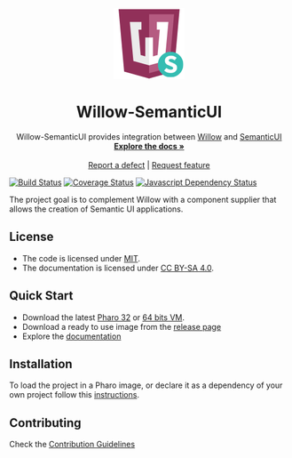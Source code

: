 <p align="center"><img src="assets/logos/128x128.png">
 <h1 align="center">Willow-SemanticUI</h1>
  <p align="center">
    Willow-SemanticUI provides integration between <a href="https://github.com/ba-st/Willow">Willow</a> and <a href="https://semantic-ui.com/">SemanticUI</a>
    <br>
    <a href="docs/"><strong>Explore the docs »</strong></a>
    <br>
    <br>
    <a href="https://github.com/ba-st/Willow-SemanticUI/issues/new?labels=Type%3A+Defect">Report a defect</a>
    |
    <a href="https://github.com/ba-st/Willow-SemanticUI/issues/new?labels=Type%3A+Feature">Request feature</a>
  </p>
</p>

[![Build Status](https://travis-ci.org/ba-st/Willow-SemanticUI.svg?branch=release-candidate)](https://travis-ci.org/ba-st/Willow-SemanticUI)
[![Coverage Status](https://coveralls.io/repos/github/ba-st/Willow-SemanticUI/badge.svg?branch=release-candidate)](https://coveralls.io/github/ba-st/Willow-SemanticUI?branch=release-candidate)
[![Javascript Dependency Status](https://david-dm.org/ba-st/Willow-SemanticUI.svg)](https://david-dm.org/ba-st/Willow-SemanticUI)

The project goal is to complement Willow with a component supplier that allows the creation of Semantic UI applications.

## License
- The code is licensed under [MIT](LICENSE).
- The documentation is licensed under [CC BY-SA 4.0](http://creativecommons.org/licenses/by-sa/4.0/).

## Quick Start

- Download the latest [Pharo 32](https://get.pharo.org/) or [64 bits VM](https://get.pharo.org/64/).
- Download a ready to use image from the [release page](https://github.com/ba-st/Willow-SemanticUI/releases/latest)
- Explore the [documentation](docs/)

## Installation

To load the project in a Pharo image, or declare it as a dependency of your own project follow this [instructions](docs/Installation.md).

## Contributing

Check the [Contribution Guidelines](CONTRIBUTING.md)
